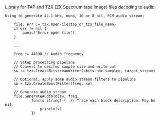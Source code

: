 Library for TAP and TZX (ZX Spectrum tape image) files decoding to audio

    Using to generate 44.1 kHz, mono, 16 or 8 bit, PCM audio stream:
    
    	file, err := tzx.OpenFile(tap_or_tzx_file_name)
    	if err != nil {
    		panic("Error open file")
    	}

    	...

    	freq := 44100 // Audio frequency

		// Setup processing pipeline
		// Convert to desired sample size and write out
    	sw := tzx.CreateBitstreamWriter(<bits-per-sample>, target_stream)

		// Optional, apply some audio stream filters to pipeline
		sw = tzx.CreateBoostFilter(freq, sw)

		// Generate audio stream
    	file.GenerateAudioTo(sw, freq,
        		func(s string) {  // Trace each block description. May be nil.
        			println(s)
        		})

